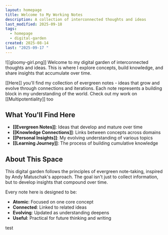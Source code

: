 ```yaml
---
layout: homepage
title: Welcome to My Working Notes
description: A collection of interconnected thoughts and ideas
last_modified: 2025-09-18
tags:
  - homepage
  - digital-garden
created: 2025-08-14
last: "2025-09-17 "
---
```

![[gloomy-girl.png]]
Welcome to my digital garden of interconnected thoughts and ideas. This is where I explore concepts, build knowledge, and share insights that accumulate over time.

[[Here]] you'll find my collection of evergreen notes - ideas that grow and evolve through connections and iterations. Each note represents a building block in my understanding of the world. Check out my work on [[Multipotentiality]] too

## What You'll Find Here

- **[[Evergreen Notes]]**: Ideas that develop and mature over time
- **[[Knowledge Connections]]**: Links between concepts across domains
- **[[Personal Insights]]**: My evolving understanding of various topics
- **[[Learning Journey]]**: The process of building cumulative knowledge

## About This Space

This digital garden follows the principles of evergreen note-taking, inspired by Andy Matuschak's approach. The goal isn't just to collect information, but to develop insights that compound over time.

Every note here is designed to be:
- **Atomic**: Focused on one core concept
- **Connected**: Linked to related ideas
- **Evolving**: Updated as understanding deepens
- **Useful**: Practical for future thinking and writing


test
